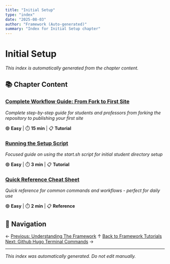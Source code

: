 ```yaml
---
title: "Initial Setup"
type: "index"
date: "2025-08-03"
author: "Framework (Auto-generated)"
summary: "Index for Initial Setup chapter"
---
```


# Initial Setup

*This index is automatically generated from the chapter content.*

## 📚 Chapter Content

### [Complete Workflow Guide: From Fork to First Site](01_complete_workflow_guide.md)
*Complete step-by-step guide for students and professors from forking the repository to publishing your first site*

🟢 **Easy** | ⏱️ **15 min** | 📋 **Tutorial**

### [Running the Setup Script](05_running_the_setup_script.md)
*Focused guide on using the start.sh script for initial student directory setup*

🟢 **Easy** | ⏱️ **3 min** | 📋 **Tutorial**

### [Quick Reference Cheat Sheet](A_quick_reference_cheat_sheet.md)
*Quick reference for common commands and workflows - perfect for daily use*

🟢 **Easy** | ⏱️ **2 min** | 📋 **Reference**

## 🧭 Navigation

← [Previous: Understanding The Framework](../01_understanding_the_framework/00_index.md)
↑ [Back to Framework Tutorials](../00_master_index.md)
[Next: Github Hugo Terminal Commands](../A_github_hugo_terminal_commands/00_index.md) →

---

*This index was automatically generated. Do not edit manually.*
